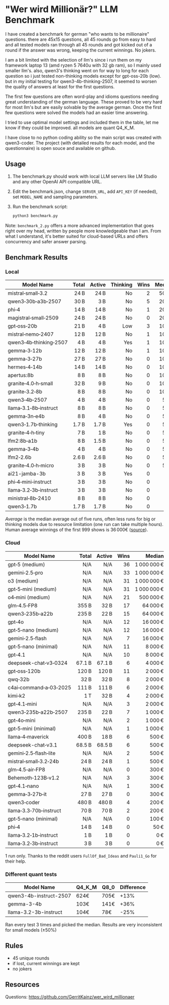 # "Wer wird Millionär?" LLM Benchmark

I have created a benchmark for german "who wants to be millionaire" questions. there are 45x15 questions, all 45 rounds go from easy to hard and all tested models ran through all 45 rounds and got kicked out of a round if the answer was wrong, keeping the current winnings. No jokers.

I am a bit limited with the selection of llm's since i run them on my framework laptop 13 (amd ryzen 5 7640u with 32 gb ram), so I mainly used smaller llm's. also, qwen3's thinking went on for way to long for each question so i just tested non-thinking models except for gpt-oss-20b (low). but in my initial testing for qwen3-4b-thinking-2507, it seemed to worsen the quality of answers at least for the first questions.

The first few questions are often word-play and idioms questions needing great understanding of the german language. These proved to be very hard for most llm's but are easily solvable by the average german. Once the first few questions were solved the models had an easier time answering.

I tried to use optimal model settings and included them in the table, let me know if they could be improved. all models are quant Q4_K_M.

I have close to no python coding ability so the main script was created with qwen3-coder. The project (with detailed results for each model, and the questionnaire) is open souce and available on github.

## Usage

1. The benchmark.py should work with local LLM servers like LM Studio and any other OpenAI API compatible URL.

2. Edit the benchmark.json, change `SERVER_URL`, add `API_KEY` (if needed), set `MODEL_NAME` and sampling parameters.

3. Run the benchmark script:
   
   ```bash
   python3 benchmark.py
   ```

Note: `benchmark_2.py` offers a more advanced implementation that goes right over my head, written by people more knowledgeable than I am. From what I understand, it's better suited for cloud-based URLs and offers concurrency and safer answer parsing.

## Benchmark Results

### Local

| Model Name             | Total | Active | Thinking | Wins | Median |     Average |
| ---------------------- | ----: | -----: | -------: | ---: | -----: | ----------: |
| mistral‑small‑3.2      |  24 B |   24 B |       No |    2 |  500 € |  `63 812 €` |
| qwen3‑30b‑a3b‑2507     |  30 B |    3 B |       No |    5 |  200 € | `118 111 €` |
| phi‑4                  |  14 B |   14 B |       No |    1 |  200 € |  `25 987 €` |
| magistral‑small‑2509   |  24 B |   24 B |       No |    0 |  200 € |  `25 003 €` |
| gpt‑oss‑20b            |  21 B |    4 B |      Low |    3 |  100 € |  `80 177 €` |
| mistral‑nemo‑2407      |  12 B |   12 B |       No |    1 |  100 € |  `34 383 €` |
| qwen3‑4b‑thinking‑2507 |   4 B |    4 B |      Yes |    1 |  100 € |  `27 343 €` |
| gemma‑3‑12b            |  12 B |   12 B |       No |    1 |  100 € |  `24 291 €` |
| gemma‑3‑27b            |  27 B |   27 B |       No |    0 |  100 € |  `15 039 €` |
| hermes‑4‑14b           |  14 B |   14 B |       No |    0 |  100 € |  `14 916 €` |
| apertus:8b             |   8 B |    8 B |       No |    0 |  100 € |   `1 998 €` |
| granite‑4.0‑h‑small    |  32 B |    9 B |       No |    0 |  100 € |     `764 €` |
| granite‑3.2‑8b         |   8 B |    8 B |       No |    0 |  100 € |     `620 €` |
| qwen3‑4b‑2507          |   4 B |    4 B |       No |    0 |   50 € |     `624 €` |
| llama‑3.1‑8b‑instruct  |   8 B |    8 B |       No |    0 |   50 € |     `484 €` |
| gemma‑3n‑e4b           |   8 B |    4 B |       No |    0 |   50 € |     `383 €` |
| qwen3‑1.7b‑thinking    | 1.7 B |  1.7 B |      Yes |    0 |   50 € |     `356 €` |
| granite‑4‑h‑tiny       |   7 B |    1 B |       No |    0 |   50 € |     `321 €` |
| lfm2:8b‑a1b            |   8 B |  1.5 B |       No |    0 |   50 € |     `303 €` |
| gemma‑3‑4b             |   4 B |    4 B |       No |    0 |   50 € |     `158 €` |
| lfm2‑2.6b              | 2.6 B |  2.6 B |       No |    0 |   50 € |     `126 €` |
| granite‑4.0‑h‑micro    |   3 B |    3 B |       No |    0 |   50 € |     `100 €` |
| ai21-jamba-3b          |   3 B |    3 B |      Yes |    0 |    0 € |     `225 €` |
| phi‑4‑mini‑instruct    |   3 B |    3 B |       No |    0 |    0 € |     `157 €` |
| llama‑3.2‑3b‑instruct  |   3 B |    3 B |       No |    0 |    0 € |     `125 €` |
| ministral‑8b‑2410      |   8 B |    8 B |       No |    0 |    0 € |      `60 €` |
| qwen3‑1.7b             | 1.7 B |  1.7 B |       No |    0 |    0 € |      `57 €` |

*Average* is the median average out of five runs, often less runs for big or thinking models due to resource limitation (one run can take multiple hours). Human average winnings of the first 999 shows is 36 000€ ([source](https://www.stern.de/kultur/tv/jubilaeum-von--wer-wird-millionaer---zahlen-und-fakten-aus-999-ausgaben-3605146.html)).

### Cloud

| Model Name             |  Total | Active | Wins |      Median |     Average |
| ---------------------- | -----: | -----: | ---: | ----------: | ----------: |
| gpt‑5 (medium)         |    N/A |    N/A |   36 | 1 000 000 € | `813 783 €` |
| gemini‑2.5‑pro         |    N/A |    N/A |   33 | 1 000 000 € | `742 004 €` |
| o3 (medium)            |    N/A |    N/A |   31 | 1 000 000 € | `716 546 €` |
| gpt‑5‑mini (medium)    |    N/A |    N/A |   31 | 1 000 000 € | `673 838 €` |
| o4‑mini (medium)       |    N/A |    N/A |   21 |   500 000 € | `512 221 €` |
| glm‑4.5‑FP8            |  355 B |   32 B |   17 |    64 000 € | `410 813 €` |
| qwen3‑235b‑a22b        |  235 B |   22 B |   15 |    64 000 € | `369 027 €` |
| gpt‑4o                 |    N/A |    N/A |   12 |    16 000 € | `302 186 €` |
| gpt‑5‑nano (medium)    |    N/A |    N/A |   12 |    16 000 € | `299 494 €` |
| gemini‑2.5‑flash       |    N/A |    N/A |    7 |    16 000 € | `205 816 €` |
| gpt‑5‑nano (minimal)   |    N/A |    N/A |   11 |     8 000 € | `277 661 €` |
| gpt‑4.1                |    N/A |    N/A |   10 |     8 000 € | `256 073 €` |
| deepseek-chat‑v3‑0324  | 67.1 B | 67.1 B |    6 |     4 000 € | `161 492 €` |
| gpt‑oss‑120b           |  120 B |  120 B |   11 |     2 000 € | `275 564 €` |
| qwq‑32b                |   32 B |   32 B |    8 |     2 000 € | `197 799 €` |
| c4ai‑command‑a‑03‑2025 |  111 B |  111 B |    6 |     2 000 € | `155 636 €` |
| kimi‑k2                |    1 T |   32 B |    4 |     2 000 € | `125 136 €` |
| gpt‑4.1‑mini           |    N/A |    N/A |    3 |     2 000 € | `113 616 €` |
| qwen3‑235b‑a22b‑2507   |  235 B |   22 B |    7 |     1 000 € | `163 144 €` |
| gpt‑4o‑mini            |    N/A |    N/A |    2 |     1 000 € |  `74 698 €` |
| gpt‑5‑mini (minimal)   |    N/A |    N/A |    1 |     1 000 € |  `53 618 €` |
| llama‑4‑maverick       |  400 B |   18 B |    6 |       500 € | `161 411 €` |
| deepseek-chat‑v3.1     | 68.5 B | 68.5 B |    6 |       500 € | `142 581 €` |
| gemini‑2.5‑flash‑lite  |    N/A |    N/A |    2 |       500 € |  `63 107 €` |
| mistral‑small‑3.2‑24b  |   24 B |   24 B |    1 |       500 € |  `41 017 €` |
| glm‑4.5‑air‑FP8        |    N/A |    N/A |    0 |       300 € | `281 459 €` |
| Behemoth‑123B‑v1.2     |    N/A |    N/A |    3 |       300 € |  `84 963 €` |
| gpt‑4.1‑nano           |    N/A |    N/A |    1 |       300 € |  `37 838 €` |
| gemma‑3‑27b‑it         |   27 B |   27 B |    0 |       300 € |   `7 634 €` |
| qwen3‑coder            |  480 B |  480 B |    4 |       200 € |  `92 022 €` |
| llama‑3.3‑70b‑instruct |   70 B |   70 B |    2 |       200 € |  `58 309 €` |
| gpt‑5‑nano (minimal)   |    N/A |    N/A |    0 |       100 € |   `2 324 €` |
| phi‑4                  |   14 B |   14 B |    0 |        50 € |   `1 892 €` |
| llama‑3.2‑1b‑instruct  |    1 B |    1 B |    0 |         0 € |     `155 €` |
| llama‑3.2‑3b‑instruct  |    3 B |    3 B |    0 |         0 € |     `121 €` |

1 run only. Thanks to the reddit users `FullOf_Bad_Ideas` and `Pauli1_Go` for their help.

### Different quant tests

| Model Name             | Q4_K_M | Q8_0 | Difference |
| ---------------------- | ------ | ---- | ---------- |
| qwen3-4b-instruct-2507 | 624€   | 705€ | +13%       |
| gemma-3-4b             | 103€   | 141€ | +36%       |
| llama-3.2-3b-instruct  | 104€   | 78€  | -25%       |

Ran every test 3 times and picked the median. Results are very inconsistent for small models (±50%)

## Rules

- 45 unique rounds
- if lost, current winnings are kept
- no jokers

## Resources

Questions: https://github.com/GerritKainz/wer_wird_millionaer
